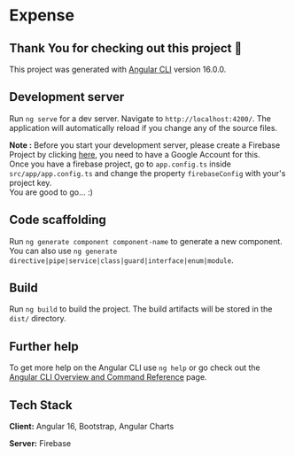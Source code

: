 # Expense

## Thank You for checking out this project 🙏

This project was generated with [Angular CLI](https://github.com/angular/angular-cli) version 16.0.0.

## Development server

Run `ng serve` for a dev server. Navigate to `http://localhost:4200/`. The application will automatically reload if you change any of the source files.

**Note :**
Before you start your development server, please create a Firebase Project by clicking [here](https://firebase.google.com/), you need to have a Google Account for this. <br/>
Once you have a firebase project, go to `app.config.ts` inside `src/app/app.config.ts` and change the property `firebaseConfig` with your's project key. <br/>
You are good to go... :)

## Code scaffolding

Run `ng generate component component-name` to generate a new component. You can also use `ng generate directive|pipe|service|class|guard|interface|enum|module`.

## Build

Run `ng build` to build the project. The build artifacts will be stored in the `dist/` directory.

## Further help

To get more help on the Angular CLI use `ng help` or go check out the [Angular CLI Overview and Command Reference](https://angular.io/cli) page.

## Tech Stack

**Client:** Angular 16, Bootstrap, Angular Charts

**Server:** Firebase

